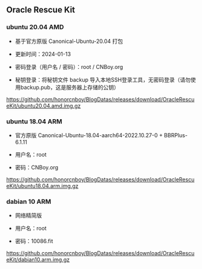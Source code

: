 ## Oracle Rescue Kit
      
### ubuntu 20.04 AMD

- 基于官方原版 Canonical-Ubuntu-20.04 打包

- 更新时间：2024-01-13

- 密码登录（用户名 / 密码）：root / CNBoy.org

- 秘钥登录：将秘钥文件 backup 导入本地SSH登录工具，无密码登录（请勿使用backup.pub，这是服务器上存储的公钥）

https://github.com/honorcnboy/BlogDatas/releases/download/OracleRescueKit/ubuntu20.04.amd.img.gz
      
### ubuntu 18.04 ARM

- 官方原版 Canonical-Ubuntu-18.04-aarch64-2022.10.27-0 + BBRPlus-6.1.11

- 用户名：root

- 密码：CNBoy.org

https://github.com/honorcnboy/BlogDatas/releases/download/OracleRescueKit/ubuntu18.04.arm.img.gz

### dabian 10 ARM

- 网络精简版

- 用户名：root

- 密码：10086.fit

https://github.com/honorcnboy/BlogDatas/releases/download/OracleRescueKit/dabian10.arm.img.gz
